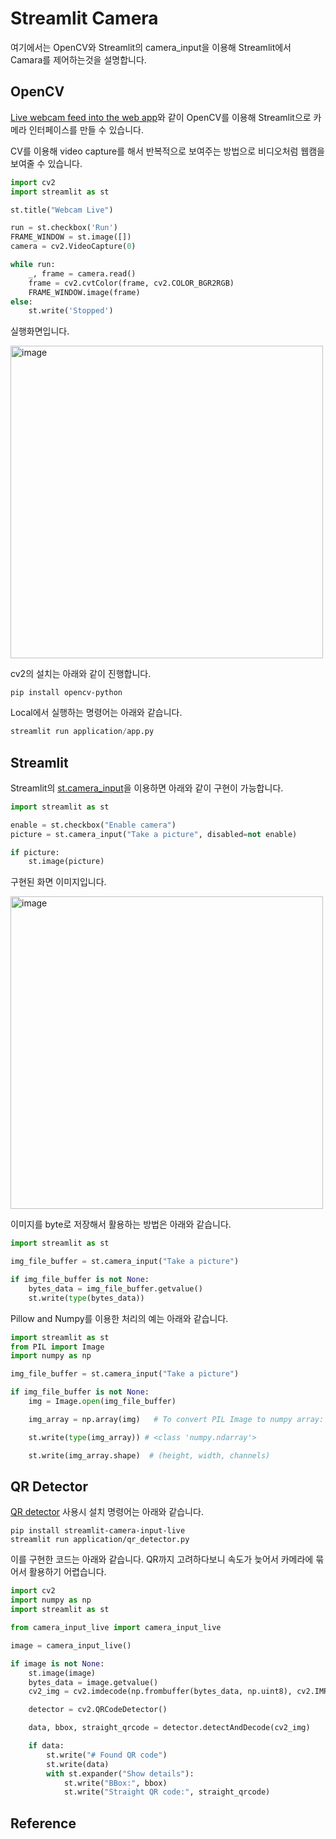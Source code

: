 # Streamlit Camera

여기에서는 OpenCV와 Streamlit의 camera_input을 이용해 Streamlit에서 Camara를 제어하는것을 설명합니다. 

## OpenCV

[Live webcam feed into the web app](https://discuss.streamlit.io/t/live-webcam-feed-into-the-web-app/397)와 같이 OpenCV를 이용해 Streamlit으로 카메라 인터페이스를 만들 수 있습니다.

CV를 이용해 video capture를 해서 반복적으로 보여주는 방법으로 비디오처럼 웹캠을 보여줄 수 있습니다.

```python
import cv2
import streamlit as st

st.title("Webcam Live")

run = st.checkbox('Run')
FRAME_WINDOW = st.image([])
camera = cv2.VideoCapture(0)

while run:
    _, frame = camera.read()
    frame = cv2.cvtColor(frame, cv2.COLOR_BGR2RGB)
    FRAME_WINDOW.image(frame)
else:
    st.write('Stopped')
```

실행화면입니다.

<img width="500" alt="image" src="https://github.com/user-attachments/assets/71b59ece-e0c3-4cc6-b23a-3793848ff617" />


cv2의 설치는 아래와 같이 진행합니다.

```text
pip install opencv-python
```

Local에서 실행하는 명령어는 아래와 같습니다.

```python
streamlit run application/app.py
```


## Streamlit

Streamlit의 [st.camera_input](https://docs.streamlit.io/develop/api-reference/widgets/st.camera_input#stcamera_input)을 이용하면 아래와 같이 구현이 가능합니다.

```python
import streamlit as st

enable = st.checkbox("Enable camera")
picture = st.camera_input("Take a picture", disabled=not enable)

if picture:
    st.image(picture)
```

구현된 화면 이미지입니다.

<img width="500" alt="image" src="https://github.com/user-attachments/assets/ee3d7688-f63c-41f0-9417-a4043e520593" />

이미지를 byte로 저장해서 활용하는 방법은 아래와 같습니다.

```python
import streamlit as st

img_file_buffer = st.camera_input("Take a picture")

if img_file_buffer is not None:
    bytes_data = img_file_buffer.getvalue()
    st.write(type(bytes_data))
```

Pillow and Numpy를 이용한 처리의 예는 아래와 같습니다.

```python
import streamlit as st
from PIL import Image
import numpy as np

img_file_buffer = st.camera_input("Take a picture")

if img_file_buffer is not None:
    img = Image.open(img_file_buffer)

    img_array = np.array(img)   # To convert PIL Image to numpy array:

    st.write(type(img_array)) # <class 'numpy.ndarray'>

    st.write(img_array.shape)  # (height, width, channels)
```

## QR Detector 

[QR detector](https://github.com/blackary/streamlit-camera-input-live/blob/main/example_app%2Fstreamlit_app.py) 사용시 설치 명령어는 아래와 같습니다.

```text
pip install streamlit-camera-input-live
streamlit run application/qr_detector.py
```

이를 구현한 코드는 아래와 같습니다. QR까지 고려하다보니 속도가 늦어서 카메라에 묶어서 활용하기 어렵습니다.

```python
import cv2
import numpy as np
import streamlit as st

from camera_input_live import camera_input_live

image = camera_input_live()

if image is not None:
    st.image(image)
    bytes_data = image.getvalue()
    cv2_img = cv2.imdecode(np.frombuffer(bytes_data, np.uint8), cv2.IMREAD_COLOR)

    detector = cv2.QRCodeDetector()

    data, bbox, straight_qrcode = detector.detectAndDecode(cv2_img)

    if data:
        st.write("# Found QR code")
        st.write(data)
        with st.expander("Show details"):
            st.write("BBox:", bbox)
            st.write("Straight QR code:", straight_qrcode)
```

## Reference

